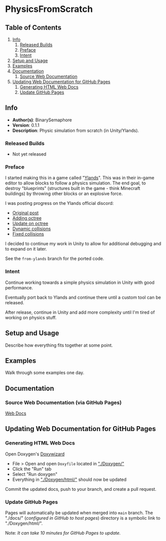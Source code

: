 # PhysicsFromScratch

## Table of Contents
1. [Info](#info)
   1. [Released Builds](#released-builds)
   1. [Preface](#preface)
   1. [Intent](#intent)
1. [Setup and Usage](#setup-and-usage)
1. [Examples](#examples)
1. [Documentation](#documentation)
   1. [Source Web Documentation](#source-web-documentation-via-github-pages)
1. [Updating Web Documentation for GitHub Pages](#updating-web-documentation-for-github-pages)
   1. [Generating HTML Web Docs](#generating-html-web-docs)
   1. [Update GitHub Pages](#update-github-pages)


## Info
* **Author(s)**: BinarySemaphore
* **Version**: 0.1.1
* **Description**: Physic simulation from scratch (in Unity/Ylands).

### Released Builds
* Not yet released

### Preface
I started making this in a game called "[Ylands](https://ylands.com/)".
This was in their in-game editor to allow blocks to follow a physics simulation.
The end goal, to destroy "blueprints" (structures built in the game - think Minecraft buildings) by throwing other blocks or an explosive force.

I was posting progress on the Ylands official discord:
* [Original post](https://discord.com/channels/243416130759163904/1068142260501348384/1107579623530844210)
* [Adding octree](https://discord.com/channels/243416130759163904/329978085547966464/1108021164984520757)
* [Update on octree](https://discord.com/channels/243416130759163904/329978085547966464/1108131113181913089)
* [Dynamic collisions](https://discord.com/channels/243416130759163904/1068142260501348384/1110135540277321728)
* [Fixed collisions](https://discord.com/channels/243416130759163904/1068142260501348384/1110178328477970482)

I decided to continue my work in Unity to allow for additional debugging and to expand on it later.

See the `from-ylands` branch for the ported code.

### Intent
Continue working towards a simple physics simulation in Unity with good performance.

Eventually port back to Ylands and continue there until a custom tool can be released.

After release, continue in Unity and add more complexity until I'm tired of working on physics stuff.


## Setup and Usage
Describe how everything fits together at some point.


## Examples
Walk through some examples one day.


## Documentation

### Source Web Documentation (via GitHub Pages)
[Web Docs](https://binarysemaphore.github.io/PhysicsFromScratch/)


## Updating Web Documentation for GitHub Pages

### Generating HTML Web Docs
Open Doxygen's [Doxywizard](https://www.doxygen.nl/index.html)
* File > Open and open `Doxyfile` located in ["./Doxygen/"](../main/Doxygen)
* Click the "Run" tab
* Select "Run doxygen"
* Everything in ["./Doxygen/html/"](../main/Doxygen/html) should now be updated

Commit the updated docs, push to your branch, and create a pull request.

### Update GitHub Pages
Pages will automatically be updated when merged into `main` branch.
The "./docs/" (*configured in GitHub to host pages*) directory is a symbolic link to "./Doxygen/html/".

Note: *It can take 10 minutes for GitHub Pages to update.*

